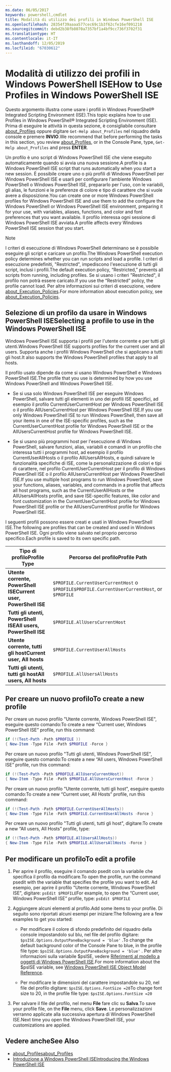 ```yaml
---
ms.date: 06/05/2017
keywords: powershell,cmdlet
title: Modalità di utilizzo dei profili in Windows PowerShell ISE
ms.openlocfilehash: 28354f39aaaa577cec69c1b3f62cfe16ef091218
ms.sourcegitcommit: debd2b38fb8070a7357bf1a4bf9cc736f3702f31
ms.translationtype: HT
ms.contentlocale: it-IT
ms.lasthandoff: 12/05/2019
ms.locfileid: "67030612"
---
```

# <a name="how-to-use-profiles-in-windows-powershell-ise"></a><span data-ttu-id="be34e-103">Modalità di utilizzo dei profili in Windows PowerShell ISE</span><span class="sxs-lookup"><span data-stu-id="be34e-103">How to Use Profiles in Windows PowerShell ISE</span></span>

<span data-ttu-id="be34e-104">Questo argomento illustra come usare i profili in Windows PowerShell® Integrated Scripting Environment (ISE).</span><span class="sxs-lookup"><span data-stu-id="be34e-104">This topic explains how to use Profiles in Windows PowerShell® Integrated Scripting Environment (ISE).</span></span> <span data-ttu-id="be34e-105">Prima di eseguire le attività in questa sezione, è consigliabile consultare [about_Profiles](/powershell/module/microsoft.powershell.core/about/about_profiles) oppure digitare `Get-Help about_Profiles` nel riquadro della console e premere **INVIO**.</span><span class="sxs-lookup"><span data-stu-id="be34e-105">We recommend that before performing the tasks in this section, you review [about_Profiles](/powershell/module/microsoft.powershell.core/about/about_profiles), or in the Console Pane, type, `Get-Help about_Profiles` and press **ENTER**.</span></span>

<span data-ttu-id="be34e-106">Un profilo è uno script di Windows PowerShell ISE che viene eseguito automaticamente quando si avvia una nuova sessione.</span><span class="sxs-lookup"><span data-stu-id="be34e-106">A profile is a Windows PowerShell ISE script that runs automatically when you start a new session.</span></span>  <span data-ttu-id="be34e-107">È possibile creare uno o più profili di Windows PowerShell per Windows PowerShell ISE e usarli per configurare l'ambiente Windows PowerShell o Windows PowerShell ISE, prepararlo per l'uso, con le variabili, gli alias, le funzioni e le preferenze di colore e tipo di carattere che si vuole avere a disposizione.</span><span class="sxs-lookup"><span data-stu-id="be34e-107">You can create one or more Windows PowerShell profiles for Windows PowerShell ISE and use them to add the configure the Windows PowerShell or Windows PowerShell ISE environment, preparing it for your use, with variables, aliases, functions, and color and font preferences that you want available.</span></span> <span data-ttu-id="be34e-108">Il profilo interessa ogni sessione di Windows PowerShell ISE avviata.</span><span class="sxs-lookup"><span data-stu-id="be34e-108">A profile affects every Windows PowerShell ISE session that you start.</span></span>

> [!NOTE]
> <span data-ttu-id="be34e-109">I criteri di esecuzione di Windows PowerShell determinano se è possibile eseguire gli script e caricare un profilo.</span><span class="sxs-lookup"><span data-stu-id="be34e-109">The Windows PowerShell execution policy determines whether you can run scripts and load a profile.</span></span> <span data-ttu-id="be34e-110">I criteri di esecuzione predefiniti, "Restricted", impediscono l'esecuzione di tutti gli script, inclusi i profili.</span><span class="sxs-lookup"><span data-stu-id="be34e-110">The default execution policy, “Restricted,” prevents all scripts from running, including profiles.</span></span> <span data-ttu-id="be34e-111">Se si usano i criteri "Restricted", il profilo non potrà essere caricato.</span><span class="sxs-lookup"><span data-stu-id="be34e-111">If you use the “Restricted” policy, the profile cannot load.</span></span> <span data-ttu-id="be34e-112">Per altre informazioni sui criteri di esecuzione, vedere [about_Execution_Policies](/powershell/module/microsoft.powershell.core/about/about_execution_policies).</span><span class="sxs-lookup"><span data-stu-id="be34e-112">For more information about execution policy, see [about_Execution_Policies](/powershell/module/microsoft.powershell.core/about/about_execution_policies).</span></span>

## <a name="selecting-a-profile-to-use-in-the-windows-powershell-ise"></a><span data-ttu-id="be34e-113">Selezione di un profilo da usare in Windows PowerShell ISE</span><span class="sxs-lookup"><span data-stu-id="be34e-113">Selecting a profile to use in the Windows PowerShell ISE</span></span>

<span data-ttu-id="be34e-114">Windows PowerShell ISE supporta i profili per l'utente corrente e per tutti gli utenti.</span><span class="sxs-lookup"><span data-stu-id="be34e-114">Windows PowerShell ISE supports profiles for the current user and all users.</span></span> <span data-ttu-id="be34e-115">Supporta anche i profili Windows PowerShell che si applicano a tutti gli host.</span><span class="sxs-lookup"><span data-stu-id="be34e-115">It also supports the Windows PowerShell profiles that apply to all hosts.</span></span>

<span data-ttu-id="be34e-116">Il profilo usato dipende da come si usano Windows PowerShell e Windows PowerShell ISE.</span><span class="sxs-lookup"><span data-stu-id="be34e-116">The profile that you use is determined by how you use Windows PowerShell and Windows PowerShell ISE.</span></span>

- <span data-ttu-id="be34e-117">Se si usa solo Windows PowerShell ISE per eseguire Windows PowerShell, salvare tutti gli elementi in uno dei profili ISE specifici, ad esempio il profilo CurrentUserCurrentHost per Windows PowerShell ISE o il profilo AllUsersCurrentHost per Windows PowerShell ISE.</span><span class="sxs-lookup"><span data-stu-id="be34e-117">If you use only Windows PowerShell ISE to run Windows PowerShell, then save all your items in one of the ISE-specific profiles, such as the CurrentUserCurrentHost profile for Windows PowerShell ISE or the AllUsersCurrentHost profile for Windows PowerShell ISE.</span></span>

- <span data-ttu-id="be34e-118">Se si usano più programmi host per l'esecuzione di Windows PowerShell, salvare funzioni, alias, variabili e comandi in un profilo che interessa tutti i programmi host, ad esempio il profilo CurrentUserAllHosts o il profilo AllUsersAllHosts, e quindi salvare le funzionalità specifiche di ISE, come la personalizzazione di colori e tipi di carattere, nel profilo CurrentUserCurrentHost per il profilo di Windows PowerShell ISE o il profilo AllUsersCurrentHost per Windows PowerShell ISE.</span><span class="sxs-lookup"><span data-stu-id="be34e-118">If you use multiple host programs to run Windows PowerShell, save your functions, aliases, variables, and commands in a profile that affects all host programs, such as the CurrentUserAllHosts or the AllUsersAllHosts profile, and save ISE-specific features, like color and font customization in the CurrentUserCurrentHost profile for Windows PowerShell ISE profile or the AllUsersCurrentHost profile for Windows PowerShell ISE.</span></span>

<span data-ttu-id="be34e-119">I seguenti profili possono essere creati e usati in Windows PowerShell ISE.</span><span class="sxs-lookup"><span data-stu-id="be34e-119">The following are profiles that can be created and used in Windows PowerShell ISE.</span></span> <span data-ttu-id="be34e-120">Ogni profilo viene salvato nel proprio percorso specifico.</span><span class="sxs-lookup"><span data-stu-id="be34e-120">Each profile is saved to its own specific path.</span></span>

| <span data-ttu-id="be34e-121">Tipo di profilo</span><span class="sxs-lookup"><span data-stu-id="be34e-121">Profile Type</span></span> | <span data-ttu-id="be34e-122">Percorso del profilo</span><span class="sxs-lookup"><span data-stu-id="be34e-122">Profile Path</span></span> |
| --- | --- |
| <span data-ttu-id="be34e-123">**Utente corrente, PowerShell ISE**</span><span class="sxs-lookup"><span data-stu-id="be34e-123">**Current user, PowerShell ISE**</span></span>| <span data-ttu-id="be34e-124">`$PROFILE.CurrentUserCurrentHost` o `$PROFILE`</span><span class="sxs-lookup"><span data-stu-id="be34e-124">`$PROFILE.CurrentUserCurrentHost`, or `$PROFILE`</span></span> |
| <span data-ttu-id="be34e-125">**Tutti gli utenti, PowerShell ISE**</span><span class="sxs-lookup"><span data-stu-id="be34e-125">**All users, PowerShell ISE**</span></span>| `$PROFILE.AllUsersCurrentHost` |
| <span data-ttu-id="be34e-126">**Utente corrente, tutti gli host**</span><span class="sxs-lookup"><span data-stu-id="be34e-126">**Current user, All hosts**</span></span>| `$PROFILE.CurrentUserAllHosts` |
| <span data-ttu-id="be34e-127">**Tutti gli utenti, tutti gli host**</span><span class="sxs-lookup"><span data-stu-id="be34e-127">**All users, All hosts**</span></span> | `$PROFILE.AllUsersAllHosts` |

## <a name="to-create-a-new-profile"></a><span data-ttu-id="be34e-128">Per creare un nuovo profilo</span><span class="sxs-lookup"><span data-stu-id="be34e-128">To create a new profile</span></span>

<span data-ttu-id="be34e-129">Per creare un nuovo profilo "Utente corrente, Windows PowerShell ISE", eseguire questo comando:</span><span class="sxs-lookup"><span data-stu-id="be34e-129">To create a new “Current user, Windows PowerShell ISE” profile, run this command:</span></span>

```powershell
if (!(Test-Path -Path $PROFILE ))
{ New-Item -Type File -Path $PROFILE -Force }
```

<span data-ttu-id="be34e-130">Per creare un nuovo profilo "Tutti gli utenti, Windows PowerShell ISE", eseguire questo comando:</span><span class="sxs-lookup"><span data-stu-id="be34e-130">To create a new “All users, Windows PowerShell ISE” profile, run this command:</span></span>

```powershell
if (!(Test-Path -Path $PROFILE.AllUsersCurrentHost))
{ New-Item -Type File -Path $PROFILE.AllUsersCurrentHost -Force }
```

<span data-ttu-id="be34e-131">Per creare un nuovo profilo "Utente corrente, tutti gli host", eseguire questo comando:</span><span class="sxs-lookup"><span data-stu-id="be34e-131">To create a new “Current user, All Hosts” profile, run this command:</span></span>

```powershell
if (!(Test-Path -Path $PROFILE.CurrentUserAllHosts))
{ New-Item -Type File -Path $PROFILE.CurrentUserAllHosts -Force }
```

<span data-ttu-id="be34e-132">Per creare un nuovo profilo "Tutti gli utenti, tutti gli host", digitare:</span><span class="sxs-lookup"><span data-stu-id="be34e-132">To create a new “All users, All Hosts” profile, type:</span></span>

```powershell
if (!(Test-Path -Path $PROFILE.AllUsersAllHosts))
{ New-Item -Type File -Path $PROFILE.AllUsersAllHosts -Force }
```

## <a name="to-edit-a-profile"></a><span data-ttu-id="be34e-133">Per modificare un profilo</span><span class="sxs-lookup"><span data-stu-id="be34e-133">To edit a profile</span></span>

1. <span data-ttu-id="be34e-134">Per aprire il profilo, eseguire il comando psedit con la variabile che specifica il profilo da modificare.</span><span class="sxs-lookup"><span data-stu-id="be34e-134">To open the profile, run the command psedit with the variable that specifies the profile you want to edit.</span></span> <span data-ttu-id="be34e-135">Ad esempio, per aprire il profilo "Utente corrente, Windows PowerShell ISE", digitare: `psEdit $PROFILE`</span><span class="sxs-lookup"><span data-stu-id="be34e-135">For example, to open the “Current user, Windows PowerShell ISE” profile, type: `psEdit $PROFILE`</span></span>

2. <span data-ttu-id="be34e-136">Aggiungere alcuni elementi al profilo.</span><span class="sxs-lookup"><span data-stu-id="be34e-136">Add some items to your profile.</span></span> <span data-ttu-id="be34e-137">Di seguito sono riportati alcuni esempi per iniziare:</span><span class="sxs-lookup"><span data-stu-id="be34e-137">The following are a few examples to get you started:</span></span>

   - <span data-ttu-id="be34e-138">Per modificare il colore di sfondo predefinito del riquadro della console impostandolo sul blu, nel file del profilo digitare: `$psISE.Options.OutputPaneBackground = 'blue'` .</span><span class="sxs-lookup"><span data-stu-id="be34e-138">To change the default background color of the Console Pane to blue, in the profile file type: `$psISE.Options.OutputPaneBackground = 'blue'` .</span></span> <span data-ttu-id="be34e-139">Per altre informazioni sulla variabile $psISE, vedere [Riferimenti al modello a oggetti di Windows PowerShell ISE](object-model/The-ISE-Object-Model-Hierarchy.md).</span><span class="sxs-lookup"><span data-stu-id="be34e-139">For more information about the $psISE variable, see [Windows PowerShell ISE Object Model Reference](object-model/The-ISE-Object-Model-Hierarchy.md).</span></span>

   - <span data-ttu-id="be34e-140">Per modificare le dimensioni del carattere impostandole su 20, nel file del profilo digitare: `$psISE.Options.FontSize =20`</span><span class="sxs-lookup"><span data-stu-id="be34e-140">To change font size to 20, in the profile file type: `$psISE.Options.FontSize =20`</span></span>

3. <span data-ttu-id="be34e-141">Per salvare il file del profilo, nel menu **File** fare clic su **Salva**.</span><span class="sxs-lookup"><span data-stu-id="be34e-141">To save your profile file, on the **File** menu, click **Save**.</span></span> <span data-ttu-id="be34e-142">Le personalizzazioni verranno applicate alla successiva apertura di Windows PowerShell ISE.</span><span class="sxs-lookup"><span data-stu-id="be34e-142">Next time you open the Windows PowerShell ISE, your customizations are applied.</span></span>

## <a name="see-also"></a><span data-ttu-id="be34e-143">Vedere anche</span><span class="sxs-lookup"><span data-stu-id="be34e-143">See Also</span></span>

- [<span data-ttu-id="be34e-144">about_Profiles</span><span class="sxs-lookup"><span data-stu-id="be34e-144">about_Profiles</span></span>](/powershell/module/microsoft.powershell.core/about/about_profiles)
- [<span data-ttu-id="be34e-145">Introduzione a Windows PowerShell ISE</span><span class="sxs-lookup"><span data-stu-id="be34e-145">Introducing the Windows PowerShell ISE</span></span>](Introducing-the-Windows-PowerShell-ISE.md)

